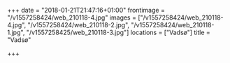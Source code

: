 +++
date = "2018-01-21T21:47:16+01:00"
frontimage = "/v1557258424/web_210118-4.jpg"
images = ["/v1557258424/web_210118-4.jpg", "/v1557258424/web_210118-2.jpg", "/v1557258424/web_210118-1.jpg", "/v1557258425/web_210118-3.jpg"]
locations =  ["Vadsø"]
title = "Vadsø"
 
+++
